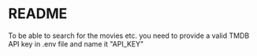# README

To be able to search for the movies etc. you need to provide a valid TMDB API key in .env file and name it "API_KEY"
